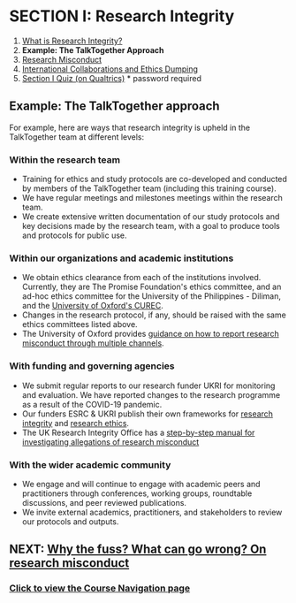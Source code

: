 # SECTION I: Research Integrity

1. [What is Research Integrity?](integrity.md)
2. **Example: The TalkTogether Approach**
3. [Research Misconduct](integrity-misconduct.md)
4. [International Collaborations and Ethics Dumping](integrity-global.md)
5. [Section I Quiz (on Qualtrics)](https://oxfordeducation.eu.qualtrics.com/jfe/form/SV_8wFuwjJJSM46aIl) * password required

## Example: The TalkTogether approach

For example, here are ways that research integrity is upheld in the TalkTogether team at different levels:

### **Within the research team**
* Training for ethics and study protocols are co-developed and conducted by members of the TalkTogether team (including this training course).
* We have regular meetings and milestones meetings within the research team.
* We create extensive written documentation of our study protocols and key decisions made by the research team, with a goal to produce tools and protocols for public use.

### **Within our organizations and academic institutions**
* We obtain ethics clearance from each of the institutions involved. Currently, they are The Promise Foundation's ethics committee, and an ad-hoc ethics committee for the University of the Philippines - Diliman, and the [University of Oxford's CUREC](https://researchsupport.admin.ox.ac.uk/governance/ethics).
* Changes in the research protocol, if any, should be raised with the same ethics committees listed above.
* The University of Oxford provides [guidance on how to report research misconduct through multiple channels](https://researchsupport.admin.ox.ac.uk/governance/integrity/misconduct#collapse390836).

### **With funding and governing agencies**
* We submit regular reports to our research funder UKRI for monitoring and evaluation. We have reported changes to the research programme as a result of the COVID-19 pandemic.
* Our funders ESRC & UKRI publish their own frameworks for [research integrity](https://www.ukri.org/our-work/supporting-healthy-research-and-innovation-culture/research-integrity/) and [research ethics](https://esrc.ukri.org/funding/guidance-for-applicants/research-ethics/).
* The UK Research Integrity Office has a [step-by-step manual for investigating allegations of research misconduct](http://ukrio.org/publications/misconduct-investigation-procedure/)

### **With the wider academic community**
* We engage and will continue to engage with academic peers and practitioners through conferences, working groups, roundtable discussions, and peer reviewed publications.
* We invite external academics, practitioners, and stakeholders to review our protocols and outputs.

## NEXT: [Why the fuss? What can go wrong? On research misconduct](integrity-misconduct.md)
### [Click to view the Course Navigation page](toc.md)
